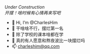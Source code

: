 _Under Construction_  
_开摆！啥时候有心情再来写吧_
- 👋 Hi, I’m @CharlesHim
- 👀 干啥啥不行，摆烂第一名
- 🌱 除了学校的课本啥都在学
- 💞️ 真的有人愿意和熬夜波比一块摆烂吗
- 📫 charleshim@qq.com

<!---
CharlesHim/CharlesHim is a ✨ special ✨ repository because its `README.md` (this file) appears on your GitHub profile.
You can click the Preview link to take a look at your changes.
--->
